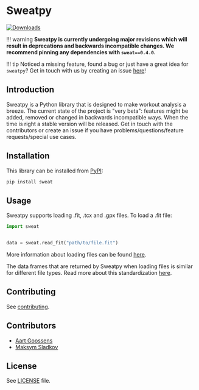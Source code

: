 # Sweatpy

[![Downloads](https://pepy.tech/badge/sweat)](https://pepy.tech/project/sweat)

!!! warning
    **Sweatpy is currently undergoing major revisions which will result in deprecations and backwards incompatible changes. We recommend pinning any dependencies with `sweat==0.4.0`.**

!!! tip
    Noticed a missing feature, found a bug or just have a great idea for `sweatpy`? Get in touch with us by creating an issue [here](https://github.com/GoldenCheetah/sweatpy/issues/new)!


## Introduction
Sweatpy is a Python library that is designed to make workout analysis a breeze. The current state of the project is "very beta": features might be added, removed or changed in backwards incompatible ways. When the time is right a stable version will be released. Get in touch with the contributors or create an issue if you have problems/questions/feature requests/special use cases.

## Installation
This library can be installed from [PyPI](https://pypi.org/project/sweat/):
```bash
pip install sweat
```

## Usage
Sweatpy supports loading .fit, .tcx and .gpx files. To load a .fit file:
```python
import sweat


data = sweat.read_fit("path/to/file.fit")
```
More information about loading files can be found [here](/features/data_loading/).

The data frames that are returned by Sweatpy when loading files is similar for different file types.
Read more about this standardization [here](/features/nomenclature/).

## Contributing
See [contributing](contributing.md).

## Contributors
- [Aart Goossens](https://github.com/AartGoossens)
- [Maksym Sladkov](https://github.com/sladkovm)

## License
See [LICENSE](LICENSE) file.
